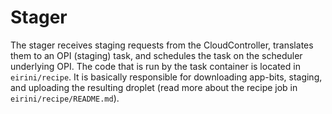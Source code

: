 # Stager

The stager receives staging requests from the CloudController, translates them to an OPI (staging) task, and schedules the task on the scheduler underlying OPI. The code that is run by the task container is located in `eirini/recipe`. It is basically responsible for downloading app-bits, staging, and uploading the resulting droplet (read more about the recipe job in `eirini/recipe/README.md`).

